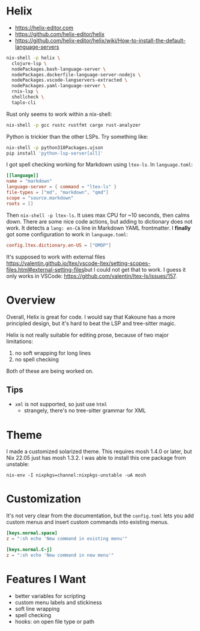 # Helix

- https://helix-editor.com
- https://github.com/helix-editor/helix
- https://github.com/helix-editor/helix/wiki/How-to-install-the-default-language-servers

```sh
nix-shell -p helix \
  clojure-lsp \
  nodePackages.bash-language-server \
  nodePackages.dockerfile-language-server-nodejs \
  nodePackages.vscode-langservers-extracted \
  nodePackages.yaml-language-server \
  rnix-lsp \
  shellcheck \
  taplo-cli
```

Rust only seems to work within a nix-shell:

```sh
nix-shell -p gcc rustc rustfmt cargo rust-analyzer
```

Python is trickier than the other LSPs.
Try something like:

```sh
nix-shell -p python310Packages.ujson
pip install 'python-lsp-server[all]'
```

I got spell checking working for Markdown using `ltex-ls`.
In `language.toml`:

```toml
[[language]]
name = "markdown"
language-server = { command = "ltex-ls" }
file-types = ["md", "markdown", "qmd"]
scope = "source.markdown"
roots = []
```

Then `nix-shell -p ltex-ls`.
It uses max CPU for ~10 seconds, then calms down.
There are some nice code actions,
but adding to dictionary does not work.
It detects a `lang: en-CA` line in Markdown YAML frontmatter.
I **finally** got some configuration to work in `language.toml`:

```toml
config.ltex.dictionary.en-US = ["OMOP"]
```

It's supposed to work with external files
<https://valentjn.github.io/ltex/vscode-ltex/setting-scopes-files.html#external-setting-files>but I could not get that to work.
I guess it only works in VSCode:
<https://github.com/valentjn/ltex-ls/issues/157>.


# Overview

Overall, Helix is great for code.
I would say that Kakoune has a more principled design,
but it's hard to beat the LSP and tree-sitter magic.

Helix is not really suitable for editing prose,
because of two major limitations:

1. no soft wrapping for long lines
2. no spell checking

Both of these are being worked on.


## Tips

- `xml` is not supported, so just use `html`
  - strangely, there's no tree-sitter grammar for XML


# Theme

I made a customized solarized theme.
This requires mosh 1.4.0 or later,
but Nix 22.05 just has mosh 1.3.2.
I was able to install this one package from unstable:

```
nix-env -I nixpkgs=channel:nixpkgs-unstable -uA mosh
```


# Customization

It's not very clear from the documentation,
but the `config.toml` lets you add custom menus
and insert custom commands into existing menus.

```toml
[keys.normal.space]
z = ":sh echo 'New command in existing menu'"

[keys.normal.C-j]
z = ":sh echo 'New command in new menu'"
```

# Features I Want

- better variables for scripting
- custom menu labels and stickiness
- soft line wrapping
- spell checking
- hooks: on open file type or path


